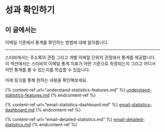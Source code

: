 # 성과 확인하기

## 이 글에서는

이메일 기준에서 통계를 확인하는 방법에 대해 알아봅니다.

***

스티비에서는 주소록의 관점 그리고 개별 이메일 단위의 관점에서 통계를 제공합니다. 이 섹션에서는 스티비의 이메일 통계 지표가 어떤 기준으로 측정되는지 그리고 어디서 어떤 통계를 볼 수 있는지를 학습할 수 있습니다.&#x20;

아래 링크를 통해 원하는 내용을 확인해보세요.

{% content-ref url="understand-statistics-features.md" %}
[understand-statistics-features.md](understand-statistics-features.md)
{% endcontent-ref %}

{% content-ref url="email-statistics-dashboard.md" %}
[email-statistics-dashboard.md](email-statistics-dashboard.md)
{% endcontent-ref %}

{% content-ref url="email-detailed-statistics.md" %}
[email-detailed-statistics.md](email-detailed-statistics.md)
{% endcontent-ref %}



